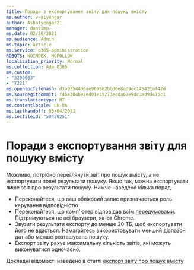 ```yaml
---
title: Поради з експортування звіту для пошуку вмісту
ms.author: v-aiyengar
author: AshaIyengar21
manager: dansimp
ms.date: 02/26/2021
ms.audience: Admin
ms.topic: article
ms.service: o365-administration
ROBOTS: NOINDEX, NOFOLLOW
localization_priority: Normal
ms.collection: Adm_O365
ms.custom:
- "3200003"
- "7221"
ms.openlocfilehash: d3a93544d6ae969562bbd6e8ad9ec145421af42d
ms.sourcegitcommit: f4ba304b92ed01e35273ecda67e9dc3ad9d475c1
ms.translationtype: MT
ms.contentlocale: uk-UA
ms.lasthandoff: 03/04/2021
ms.locfileid: "50430251"
---
```

# <a name="tips-for-exporting-a-report-for-content-search"></a>Поради з експортування звіту для пошуку вмісту

Можливо, потрібно переглянути звіт про пошук вмісту, а не експортувати повні результати пошуку. Якщо так, можна експортувати лише звіт про результати пошуку. Нижче наведено кілька порад.

- Переконайтеся, що ваш обліковий запис призначається роль керування відповідністю.
- Переконайтеся, що комп'ютер відповідав всім [передумовами](https://go.microsoft.com/fwlink/?linkid=2102407). Підтримуються не всі браузери, як-от Chrome.
- Звузити результати експорту до менше 20 ТБ, щоб експортувати його не вдасться. Намагайтесь використовувати менший діапазон дат або менше розташувань пошуку.
- Експорт звіту рахує максимальну кількість звітів, які можуть виконуватися одночасно.

Докладні відомості наведено в статті [експорт звіту про пошук вмісту](https://go.microsoft.com/fwlink/?linkid=2102409)